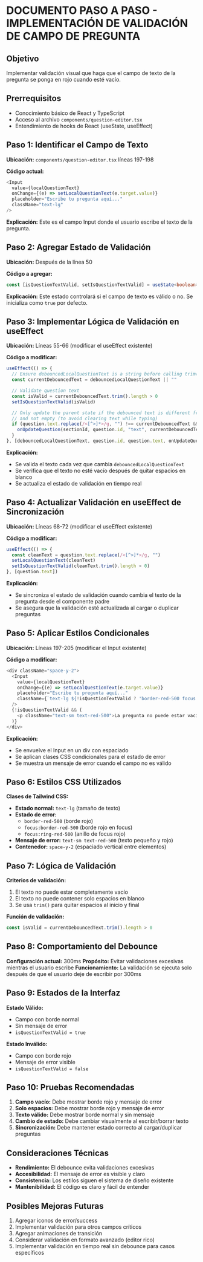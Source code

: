 # DOCUMENTO PASO A PASO - IMPLEMENTACIÓN DE VALIDACIÓN DE CAMPO DE PREGUNTA

## Objetivo
Implementar validación visual que haga que el campo de texto de la pregunta se ponga en rojo cuando esté vacío.

## Prerrequisitos
- Conocimiento básico de React y TypeScript
- Acceso al archivo `components/question-editor.tsx`
- Entendimiento de hooks de React (useState, useEffect)

## Paso 1: Identificar el Campo de Texto
**Ubicación:** `components/question-editor.tsx` líneas 197-198

**Código actual:**
```typescript
<Input
  value={localQuestionText}
  onChange={(e) => setLocalQuestionText(e.target.value)}
  placeholder="Escribe tu pregunta aquí..."
  className="text-lg"
/>
```

**Explicación:** Este es el campo Input donde el usuario escribe el texto de la pregunta.

## Paso 2: Agregar Estado de Validación
**Ubicación:** Después de la línea 50

**Código a agregar:**
```typescript
const [isQuestionTextValid, setIsQuestionTextValid] = useState<boolean>(true)
```

**Explicación:** Este estado controlará si el campo de texto es válido o no. Se inicializa como `true` por defecto.

## Paso 3: Implementar Lógica de Validación en useEffect
**Ubicación:** Líneas 55-66 (modificar el useEffect existente)

**Código a modificar:**
```typescript
useEffect(() => {
  // Ensure debouncedLocalQuestionText is a string before calling trim()
  const currentDebouncedText = debouncedLocalQuestionText || ""

  // Validate question text
  const isValid = currentDebouncedText.trim().length > 0
  setIsQuestionTextValid(isValid)

  // Only update the parent state if the debounced text is different from the actual question text
  // and not empty (to avoid clearing text while typing)
  if (question.text.replace(/<[^>]*>/g, "") !== currentDebouncedText && currentDebouncedText.trim() !== "") {
    onUpdateQuestion(sectionId, question.id, "text", currentDebouncedText)
  }
}, [debouncedLocalQuestionText, question.id, question.text, onUpdateQuestion, sectionId])
```

**Explicación:** 
- Se valida el texto cada vez que cambia `debouncedLocalQuestionText`
- Se verifica que el texto no esté vacío después de quitar espacios en blanco
- Se actualiza el estado de validación en tiempo real

## Paso 4: Actualizar Validación en useEffect de Sincronización
**Ubicación:** Líneas 68-72 (modificar el useEffect existente)

**Código a modificar:**
```typescript
useEffect(() => {
  const cleanText = question.text.replace(/<[^>]*>/g, "")
  setLocalQuestionText(cleanText)
  setIsQuestionTextValid(cleanText.trim().length > 0)
}, [question.text])
```

**Explicación:** 
- Se sincroniza el estado de validación cuando cambia el texto de la pregunta desde el componente padre
- Se asegura que la validación esté actualizada al cargar o duplicar preguntas

## Paso 5: Aplicar Estilos Condicionales
**Ubicación:** Líneas 197-205 (modificar el Input existente)

**Código a modificar:**
```typescript
<div className="space-y-2">
  <Input
    value={localQuestionText}
    onChange={(e) => setLocalQuestionText(e.target.value)}
    placeholder="Escribe tu pregunta aquí..."
    className={`text-lg ${!isQuestionTextValid ? 'border-red-500 focus:border-red-500 focus:ring-red-500' : ''}`}
  />
  {!isQuestionTextValid && (
    <p className="text-sm text-red-500">La pregunta no puede estar vacía</p>
  )}
</div>
```

**Explicación:**
- Se envuelve el Input en un div con espaciado
- Se aplican clases CSS condicionales para el estado de error
- Se muestra un mensaje de error cuando el campo no es válido

## Paso 6: Estilos CSS Utilizados
**Clases de Tailwind CSS:**

- **Estado normal:** `text-lg` (tamaño de texto)
- **Estado de error:** 
  - `border-red-500` (borde rojo)
  - `focus:border-red-500` (borde rojo en focus)
  - `focus:ring-red-500` (anillo de focus rojo)
- **Mensaje de error:** `text-sm text-red-500` (texto pequeño y rojo)
- **Contenedor:** `space-y-2` (espaciado vertical entre elementos)

## Paso 7: Lógica de Validación
**Criterios de validación:**
1. El texto no puede estar completamente vacío
2. El texto no puede contener solo espacios en blanco
3. Se usa `trim()` para quitar espacios al inicio y final

**Función de validación:**
```typescript
const isValid = currentDebouncedText.trim().length > 0
```

## Paso 8: Comportamiento del Debounce
**Configuración actual:** 300ms
**Propósito:** Evitar validaciones excesivas mientras el usuario escribe
**Funcionamiento:** La validación se ejecuta solo después de que el usuario deje de escribir por 300ms

## Paso 9: Estados de la Interfaz
**Estado Válido:**
- Campo con borde normal
- Sin mensaje de error
- `isQuestionTextValid = true`

**Estado Inválido:**
- Campo con borde rojo
- Mensaje de error visible
- `isQuestionTextValid = false`

## Paso 10: Pruebas Recomendadas
1. **Campo vacío:** Debe mostrar borde rojo y mensaje de error
2. **Solo espacios:** Debe mostrar borde rojo y mensaje de error
3. **Texto válido:** Debe mostrar borde normal y sin mensaje
4. **Cambio de estado:** Debe cambiar visualmente al escribir/borrar texto
5. **Sincronización:** Debe mantener estado correcto al cargar/duplicar preguntas

## Consideraciones Técnicas
- **Rendimiento:** El debounce evita validaciones excesivas
- **Accesibilidad:** El mensaje de error es visible y claro
- **Consistencia:** Los estilos siguen el sistema de diseño existente
- **Mantenibilidad:** El código es claro y fácil de entender

## Posibles Mejoras Futuras
1. Agregar iconos de error/success
2. Implementar validación para otros campos críticos
3. Agregar animaciones de transición
4. Considerar validación en formato avanzado (editor rico)
5. Implementar validación en tiempo real sin debounce para casos específicos
